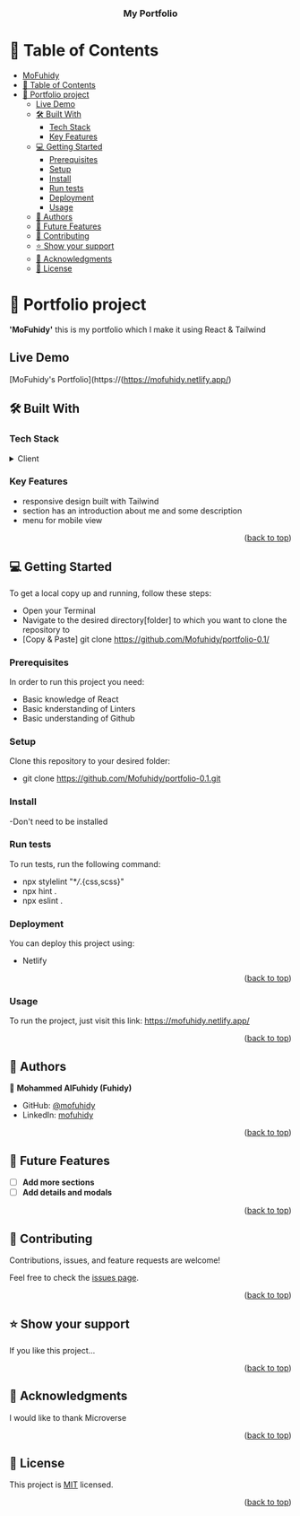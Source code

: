 # <a name="readme-top"></a>

<div align="center">
 
  <h3><b>My Portfolio</b></h3>

</div>

<!-- TABLE OF CONTENTS -->

# 📗 Table of Contents

- [MoFuhidy](#)
- [📗 Table of Contents](#-table-of-contents)
- [📖 Portfolio project ](#-portfolio-project-)
  - [Live Demo ](#live-demo-)
  - [🛠 Built With ](#-built-with-)
    - [Tech Stack ](#tech-stack-)
    - [Key Features ](#key-features-)
  - [💻 Getting Started ](#-getting-started-)
    - [Prerequisites](#prerequisites)
    - [Setup](#setup)
    - [Install](#install)
    - [Run tests](#run-tests)
    - [Deployment](#deployment)
    - [Usage](#usage)
  - [👥 Authors ](#-authors-)
  - [🔭 Future Features ](#-future-features-)
  - [🤝 Contributing ](#-contributing-)
  - [⭐️ Show your support ](#️-show-your-support-)
  - [🙏 Acknowledgments ](#-acknowledgments-)
  - [📝 License ](#-license-)

<!-- PROJECT DESCRIPTION -->

# 📖 Portfolio project <a name="about-project"></a>

**'MoFuhidy'** this is my portfolio which I make it using React & Tailwind

## Live Demo <a name="live-demo"></a>

[MoFuhidy's Portfolio](https://(https://mofuhidy.netlify.app/)

## 🛠 Built With <a name="built-with"></a>

### Tech Stack <a name="tech-stack"></a>

<details>
  <summary>Client</summary>
  <ul>
    <li><a href="#">React</a></li>
  </ul>
  <ul>
      <li><a href="#">Tailwind</a></li>
  </ul> 
</details>

<!-- Features -->

### Key Features <a name="key-features"></a>

- responsive design built with Tailwind
- section has an introduction about me and some description
- menu for mobile view

<p align="right">(<a href="#readme-top">back to top</a>)</p>

<!-- GETTING STARTED -->

## 💻 Getting Started <a name="getting-started"></a>

To get a local copy up and running, follow these steps:

- Open your Terminal
- Navigate to the desired directory[folder] to which you want to clone the repository to
- [Copy & Paste] git clone https://github.com/Mofuhidy/portfolio-0.1/

### Prerequisites

In order to run this project you need:

- Basic knowledge of React
- Basic knderstanding of Linters
- Basic understanding of Github

### Setup

Clone this repository to your desired folder:

- git clone https://github.com/Mofuhidy/portfolio-0.1.git

### Install

-Don't need to be installed

### Run tests

To run tests, run the following command:

- npx stylelint "\*_/_.{css,scss}"
- npx hint .
- npx eslint .

### Deployment

You can deploy this project using:

- Netlify

<p align="right">(<a href="#readme-top">back to top</a>)</p>

### Usage

To run the project, just visit this link:
https://mofuhidy.netlify.app/

<!-- ### Run tests

- No tests yet. -->

<p align="right">(<a href="#readme-top">back to top</a>)</p>

<!-- AUTHORS -->

## 👥 Authors <a name="authors"></a>

👤 **Mohammed AlFuhidy (Fuhidy)**

- GitHub: [@mofuhidy](https://github.com/Mofuhidy)
- LinkedIn: [mofuhidy](https://linkedin.com/in/mo-fuhidy)

<p align="right">(<a href="#readme-top">back to top</a>)</p>

<!-- FUTURE FEATURES -->

## 🔭 Future Features <a name="future-features"></a>

- [ ] **Add more sections**
- [ ] **Add details and modals**

<p align="right">(<a href="#readme-top">back to top</a>)</p>

<!-- CONTRIBUTING -->

## 🤝 Contributing <a name="contributing"></a>

Contributions, issues, and feature requests are welcome!

Feel free to check the [issues page](../../issues/).

<p align="right">(<a href="#readme-top">back to top</a>)</p>

<!-- SUPPORT -->

## ⭐️ Show your support <a name="support"></a>

If you like this project...

<p align="right">(<a href="#readme-top">back to top</a>)</p>

<!-- ACKNOWLEDGEMENTS -->

## 🙏 Acknowledgments <a name="acknowledgements"></a>

I would like to thank Microverse

<p align="right">(<a href="#readme-top">back to top</a>)</p>

<!-- FAQ (optional) -->

<!-- LICENSE -->

## 📝 License <a name="license"></a>

This project is [MIT](./LICENSE) licensed.

<p align="right">(<a href="#readme-top">back to top</a>)</p>
